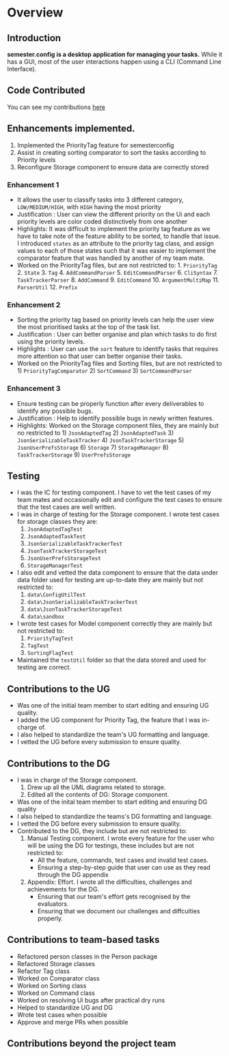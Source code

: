 # Overview

## Introduction

**semester.config is a desktop application for managing your tasks.**
While it has a GUI, most of the user interactions happen using a CLI (Command Line Interface).

## Code Contributed
You can see my contributions [here](https://nus-cs2103-ay2021s2.github.io/tp-dashboard/?search=&sort=groupTitle&sortWithin=title&timeframe=commit&mergegroup=&groupSelect=groupByRepos&breakdown=true&checkedFileTypes=docs~functional-code~test-code~other&since=)

## Enhancements implemented.
1) Implemented the PriorityTag feature for semesterconfig
2) Assist in creating sorting comparator to sort the tasks according to Priority levels
3) Reconfigure Storage component to ensure data are correctly stored

### Enhancement 1
* It allows the user to classify tasks into 3 different category, `LOW/MEDIUM/HIGH`, with `HIGH` having the most priority
* Justification : User can view the different priority on the Ui and each priority levels are color coded distinctively from one another
* Highlights: It was difficult to implement the priority tag feature as we have to take note of the feature ability to be sorted, to handle that issue. I introduced `states` as an attribute to the priority tag class, and assign values to each of those states such that it was easier to implement the comparator feature that was handled by another of my team mate.
* Worked on the PriorityTag files, but are not restricted to:
        1. `PriorityTag`
        2. `State`
        3. `Tag`
        4. `AddCommandParser`
        5. `EditCommandParser`
        6. `CliSyntax`
        7. `TaskTrackerParser`
        8. `AddCommand`
        9. `EditCommand`
        10. `ArgumentMultiMap`
        11. `ParserUtil`
        12. `Prefix`
        

### Enhancement 2
* Sorting the priority tag based on priority levels can help the user view the most prioritised tasks at the top of the task list. 
* Justification : User can better organise and plan which tasks to do first using the priority levels.
* Highlights : User can use the `sort` feature to identify tasks that requires more attention so that user can better organise their tasks.
* Worked on the PriorityTag files and Sorting files, but are not restricted to
        1) `PriorityTagComparator`
        2) `SortCommand`
        3) `SortCommandParser`

### Enhancement 3
* Ensure testing can be properly function after every deliverables to identify any possible bugs.
* Justification : Help to identify possible bugs in newly written features.
* Highlights: Worked on the Storage component files, they are mainly but no restricted to
        1) `JsonAdaptedTag`
        2) `JsonAdaptedTask`
        3) `JsonSerializableTaskTracker`
        4) `JsonTaskTrackerStorage`
        5) `JsonUserPrefsStorage`
        6) `Storage`
        7) `StorageManager`
        8) `TaskTrackerStorage`
        9) `UserPrefsStorage`


## Testing
* I was the IC for testing component. I have to vet the test cases of my team mates and occasionally edit and configure the test cases to ensure that the test cases are well written. 
* I was in charge of testing for the Storage component. I wrote test cases for storage classes they are:
    1. `JsonAdaptedTagTest`
    2. `JsonAdaptedTaskTest`
    3. `JsonSerializableTaskTrackerTest`
    4. `JsonTaskTrackerStorageTest`
    5. `JsonUserPrefsStorageTest`
    6. `StorageManagerTest`
* I also edit and vetted the data component to ensure that the data under data folder used for testing are up-to-date they are mainly but not restricted to:
    1. `data\ConfigUtilTest`
    2. `data\JsonSerializableTaskTrackerTest`
    3. `data\JsonTaskTrackerStorageTest`
    4. `data\sandbox`
* I wrote test cases for Model component correctly they are mainly but not restricted to:
    1. `PriorityTagTest`
    2. `TagTest`
    3. `SortingFlagTest`
* Maintained the `testUtil` folder so that the data stored and used for testing are correct. 

## Contributions to the UG
* Was one of the initial team member to start editing and ensuring UG quality.
* I added the UG component for Priority Tag, the feature that I was in-charge of. 
* I also helped to standardize the team's UG formatting and language. 
* I vetted the UG before every submission to ensure quality. 

## Contributions to the DG
* I was in charge of the Storage component.
    1. Drew up all the UML diagrams related to storage.
    2. Edited all the contents of DG: Storage component. 
* Was one of the inital team member to start editing and ensuring DG quality
* I also helped to standardize the teams's DG formatting and language.
* I vetted the DG before every submission to ensure quality.
* Contributed to the DG, they include but are not restricted to:
    1. Manual Testing component. I wrote every feature for the user who will be using the DG for testings, these includes but are not restricted to:
        * All the feature, commands, test cases and invalid test cases.
        * Ensuring a step-by-step guide that user can use as they read through the DG appendix
    1. Appendix: Effort. I wrote all the difficulties, challenges and achievements for the DG. 
        * Ensuring that our team's effort gets recognised by the evaluators.
        * Ensuring that we document our challenges and diffculties properly. 

## Contributions to team-based tasks
* Refactored person classes in the Person package
* Refactored Storage classes 
* Refactor Tag class
* Worked on Comparator class 
* Worked on Sorting class
* Worked on Command class
* Worked on resolving Ui bugs after practical dry runs
* Helped to standardize UG and DG
* Wrote test cases when possible
* Approve and merge PRs when possible

## Contributions beyond the project team

